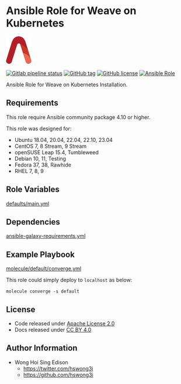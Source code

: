# Ansible Role for Weave on Kubernetes

<a href="https://alvistack.com" title="AlviStack" target="_blank"><img src="/alvistack.svg" height="75" alt="AlviStack"></a>

[![Gitlab pipeline status](https://img.shields.io/gitlab/pipeline/alvistack/ansible-role-kube_weave/master)](https://gitlab.com/alvistack/ansible-role-kube_weave/-/pipelines)
[![GitHub tag](https://img.shields.io/github/tag/alvistack/ansible-role-kube_weave.svg)](https://github.com/alvistack/ansible-role-kube_weave/tags)
[![GitHub license](https://img.shields.io/github/license/alvistack/ansible-role-kube_weave.svg)](https://github.com/alvistack/ansible-role-kube_weave/blob/master/LICENSE)
[![Ansible Role](https://img.shields.io/badge/galaxy-alvistack.kube_weave-blue.svg)](https://galaxy.ansible.com/alvistack/kube_weave)

Ansible Role for Weave on Kubernetes Installation.

## Requirements

This role require Ansible community package 4.10 or higher.

This role was designed for:

-   Ubuntu 18.04, 20.04, 22.04, 22.10, 23.04
-   CentOS 7, 8 Stream, 9 Stream
-   openSUSE Leap 15.4, Tumbleweed
-   Debian 10, 11, Testing
-   Fedora 37, 38, Rawhide
-   RHEL 7, 8, 9

## Role Variables

[defaults/main.yml](defaults/main.yml)

## Dependencies

[ansible-galaxy-requirements.yml](ansible-galaxy-requirements.yml)

## Example Playbook

[molecule/default/converge.yml](molecule/default/converge.yml)

This role could simply deploy to `localhost` as below:

    molecule converge -s default

## License

-   Code released under [Apache License 2.0](LICENSE)
-   Docs released under [CC BY 4.0](http://creativecommons.org/licenses/by/4.0/)

## Author Information

-   Wong Hoi Sing Edison
    -   <https://twitter.com/hswong3i>
    -   <https://github.com/hswong3i>
